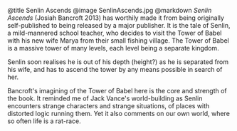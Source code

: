 @title		Senlin Ascends
@image		SenlinAscends.jpg
@markdown
*Senlin Ascends* (Josiah Bancroft 2013) has worthily made it from
being originally self-published to being released by a major publisher.
It is the tale of Senlin, a mild-mannered school teacher, who decides to
visit the Tower of Babel with his new wife Marya from their small
fishing village. The Tower of Babel is a massive tower of many levels,
each level being a separate kingdom.

Senlin soon realises he is out of his depth (height?) as he is separated
from his wife, and has to ascend the tower by any means possible in
search of her.

Bancroft's imagining of the Tower of Babel here is the core and strength of
the book. It reminded me of Jack Vance's world-building as Senlin encounters
strange characters and strange situations, of places with distorted logic
running them. Yet it also comments on our own world, where so often life
is a rat-race.
